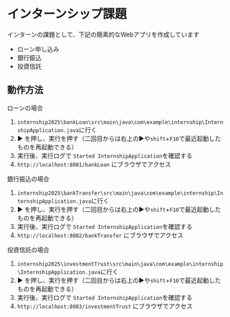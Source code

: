 # インターンシップ課題
インターンの課題として、下記の簡素的なWebアプリを作成しています
- ローン申し込み
- 銀行振込
- 投資信託

## 動作方法
ローンの場合
1. `internship2025\bankLoan\src\main\java\com\example\internship\InternshipApplication.java`に行く
2. ▶ を押し、実行を押す（二回目からは右上の▶や`shift`+`F10`で最近起動したものを再起動できる）
3. 実行後、実行ログで `Started InternshipApplication`を確認する
4. `http://localhost:8081/bankLoan` にブラウザでアクセス
   
銀行振込の場合
1. `internship2025\bankTransfer\src\main\java\com\example\internship\InternshipApplication.java`に行く
2. ▶ を押し、実行を押す（二回目からは右上の▶や`shift`+`F10`で最近起動したものを再起動できる）
3. 実行後、実行ログで `Started InternshipApplication`を確認する
4. `http://localhost:8082/bankTransfer` にブラウザでアクセス

投資信託の場合
1. `internship2025\investmentTrust\src\main\java\com\example\internship\InternshipApplication.java`に行く
2. ▶ を押し、実行を押す（二回目からは右上の▶や`shift`+`F10`で最近起動したものを再起動できる）
3. 実行後、実行ログで `Started InternshipApplication`を確認する
4. `http://localhost:8083/investmentTrust` にブラウザでアクセス
